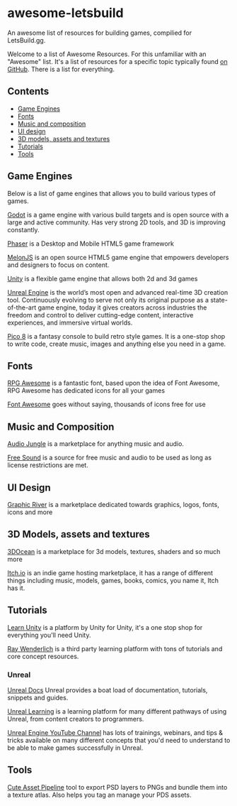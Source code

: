 # awesome-letsbuild
An awesome list of resources for building games, compilied for LetsBuild.gg.

Welcome to a list of Awesome Resources. For this unfamiliar with an "Awesome" list. It's a list of resources for a specific topic typically found [on GitHub](https://github.com/topics/awesome-list). There is a list for everything. 

## Contents

- [Game Engines](#game-engines)
- [Fonts](#fonts)
- [Music and composition](#music-and-composition)
- [UI design](#ui-design)
- [3D models, assets and textures](#3d-models-assets-textures)
- [Tutorials](#tutorials)
- [Tools](#tools)

## Game Engines

Below is a list of game engines that allows you to build various types of games.

[Godot](https://godotengine.org/) is a game engine with various build targets and is open source with a large and active community. Has very strong 2D tools, and 3D is improving constantly.

[Phaser](https://phaser.io/) is a Desktop and Mobile HTML5 game framework

[MelonJS](http://melonjs.org/) is an open source HTML5 game engine that empowers developers and 
designers to focus on content.

[Unity](https://unity.com/) is a flexible game engine that allows both 2d and 3d games

[Unreal Engine](https://www.unrealengine.com) is the world’s most open and advanced real-time 3D creation tool. Continuously evolving to serve not only its original purpose as a state-of-the-art game engine, today it gives creators across industries the freedom and control to deliver cutting-edge content, interactive experiences, and immersive virtual worlds. 

[Pico 8](https://www.lexaloffle.com/pico-8.php) is a fantasy console to build retro style games. It is a one-stop shop to write code, create music, images and anything else you need in a game.

## Fonts

[RPG Awesome](https://nagoshiashumari.github.io/Rpg-Awesome/) is a fantastic font, based upon the idea of Font Awesome, RPG Awesome has dedicated icons for all your games

[Font Awesome](https://fontawesome.com/) goes without saying, thousands of icons free for use

## Music and Composition

[Audio Jungle](https://audiojungle.net) is a marketplace for anything music and audio.

[Free Sound](https://freesound.org) is a source for free music and audio to be used as long as license restrictions are met. 

## UI Design

[Graphic River](https://graphicriver.net) is a marketplace dedicated towards graphics, logos, fonts, icons and more

## 3D Models, assets and textures

[3DOcean](https://3docean.net/) is a marketplace for 3d models, textures, shaders and so much more

[Itch.io](https://itch.io/game-assets) is an indie game hosting marketplace, it has a range of different things including music, models, games, books, comics, you name it, Itch has it.

## Tutorials

[Learn Unity](https://learn.unity.com/) is a platform by Unity for Unity, it's a one stop shop for everything you'll need Unity.

[Ray Wenderlich](https://www.raywenderlich.com/) is a third party learning platform with tons of tutorials and core concept resources.

### Unreal

[Unreal Docs](https://docs.unrealengine.com/en-US/index.html) Unreal provides a boat load of documentation, tutorials, snippets and guides.

[Unreal Learning](https://learn.unrealengine.com/) is a learning platform for many different pathways of using Unreal, from content creators to programmers. 

[Unreal Engine YouTube Channel](https://www.youtube.com/user/UnrealDevelopmentKit) has lots of trainings, webinars, and tips & tricks available on many different concepts that you'd need to understand to be able to make games successfully in Unreal. 

## Tools

[Cute Asset Pipeline](https://powerc9000.itch.io/cute-asset-pipeline) tool to export PSD layers to PNGs and bundle them into a texture atlas. Also helps you tag an manage your PDS assets.
